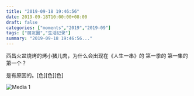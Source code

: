 ```yaml
---
title: "2019-09-18 19:46:56"
date: 2019-09-18T10:00:00+08:00
draft: false
categories: ["moments","2019","2019-09"]
tags: ["朋友圈","生活记录"]
summary: "2019-09-18 19:46:56..."
---
```


西昌火盆烧烤的烤小猪儿肉，为什么会出现在《人生一串》的
第一季的
第一集的
第一个？

是有原因的。[色][色][色]

![Media 1](/Moments/photos/2019-09-18/201909181946560.jpg)

